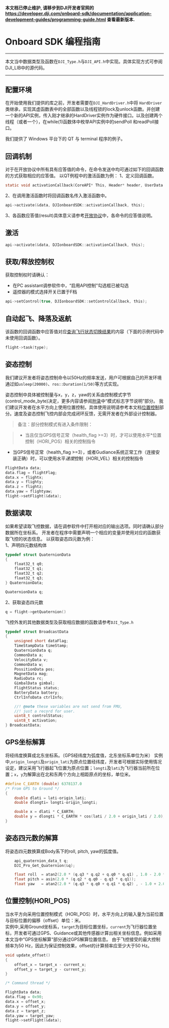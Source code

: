 #### 本文档已停止维护, 请移步到DJI开发者官网的 <https://developer.dji.com/onboard-sdk/documentation/application-development-guides/programming-guide.html> 查看最新版本. 

# Onboard SDK 编程指南
---
本文当中数据类型及函数在`DJI_Type.h`与`DJI_API.h`中实现。具体实现方式可参阅DJI_LIB中的源代码。  

---
## 配置环境

在开始使用我们提供的库之前，开发者需要在`DJI_HardDriver.h`中将 `HardDriver` 类继承，实现其虚函数表中的全部函数以及线程锁的lock及unlock函数。并创建一个新的API实例，传入刚才继承的HardDriver实例作为硬件接口。以及创建两个线程（或者一个），在while(1)函数体中枚举API实例中的sendPoll 和readPoll接口。

我们提供了 Windows 平台下的 QT 与 terminal 程序的例子。

## 回调机制
对于在开放协议中所有具有应答值的命令，在命令发送中均可通过如下的回调函数的方式获取相应的应答值。
以QT例程中的激活函数为例：
1、定义回调函数。

```c
static void activationCallback(CoreAPI* This, Header* header, UserData userData);
```

2、在调用激活函数时将回调函数名传入激活函数中。

```c
api->activate(&data, DJIonboardSDK::activationCallback, this);
```


3、各函数应答值(result)具体意义请参考[开放协议](OPENProtocol_cn.md#命令数据说明)中，各命令的应答值说明。

## 激活

```c
api->activate(&data, DJIonboardSDK::activationCallback, this);
```

## 获取/释放控制权

获取控制权时请确认：  

* 在PC assistant调参软件中，“启用API控制”勾选框已被勾选  
* 遥控器的模式选择开关已置于F档  

```c
api->setControl(true, DJIonboardSDK::setControlCallback, this);
```

## 自动起飞、降落及返航
该函数的回调函数中应答值对应[查询飞行状态切换结果](OPENProtocol_cn.md#命令码-0x02-查询飞行状态切换结果)的内容（下面的示例代码中未使用回调函数）。  

```c
flight->task(type);
```

## 姿态控制

我们建议开发者将姿态控制命令以50Hz的频率发送，用户可根据自己的开发环境通过如`usleep(20000)`、`ros::Duration(1/50)`等方式实现。  

姿态控制中具体被控制量与x，y，z，yaw的关系由控制模式字节(control_mode_byte)决定，更多内容请参阅[附录](Appendix_cn.md#模式标志字节说明)中“模式标志字节说明”部分。
我们建议开发者在水平方向上使用位置控制，具体使用说明请参考本文档[位置控制](#位置控制hori_pos)部分。速度及姿态控制飞控内部会完成闭环反馈，无需开发者在外部设计控制器。    
>备注：部分控制模式有进入条件限制：

>- 当且仅当GPS信号正常（health\_flag >=3）时，才可以使用水平*位置控制（HORI_POS）相关的控制指令
- 当GPS信号正常（health\_flag >=3），或者Gudiance系统正常工作（连接安装正确）时，可以使用水平*速度*控制（HORI_VEL）相关的控制指令


```c
FlightData data;
data.flag = flightFlag;
data.x = flightx;
data.y = flighty;
data.z = flightz;
data.yaw = flightyaw;
flight->setFlight(&data);
```

## 数据读取
如果希望读取飞控数据，请在调参软件中打开相对应的输出选项。同时请确认部分数据所在坐标系。
开发者在程序中需要声明一个相应的变量并使用对应的函数获取飞控的状态信息。
以获取姿态四元数为例：  
1、声明四元数结构体

```c
typedef struct QuaternionData
{
    float32_t q0;
    float32_t q1;
    float32_t q2;
    float32_t q3;
} QuaternionData;

QuaternionData q;
```

2、获取姿态四元数

```c
q = flight->getQuaternion()
```

飞控外发的其他数据类型及获取相应数据的函数请参考`DJI_Type.h`

```c
typedef struct BroadcastData
{
    unsigned short dataFlag;
    TimeStampData timeStamp;
    QuaternionData q;
    CommonData a;
    VelocityData v;
    CommonData w;
    PossitionData pos;
    MagnetData mag;
    RadioData rc;
    GimbalData gimbal;
    FlightStatus status;
    BatteryData battery;
    CtrlInfoData ctrlInfo;

    //! @note these variables are not send from FMU,
    //! just a record for user.
    uint8_t controlStatus;
    uint8_t activation;
} BroadcastData;

```

## GPS坐标解算
将经纬度换算成北东坐标系。（GPS经纬度为弧度值，北东坐标系单位为米）
实例中,`origin_longti`及`origin_lati`为原点位置经纬度，开发者可根据实际使用情况设定，建议采用飞行器起飞位置为原点位置；`longti`及`lati`为飞行器当前所在位置；`x`，`y`为解算出在北和东两个方向上相距原点的坐标，单位米。

~~~c
#define C_EARTH (double) 6378137.0
/* From GPS to Ground */
{
    double dlati = lati-origin_lati;
    double dlongti= longti-origin_longti;

    double x = dlati * C_EARTH;
    double y = dlongti * C_EARTH * cos(lati / 2.0 + origin_lati / 2.0);
}
~~~

## 姿态四元数的解算
将姿态四元数换算成Body系下的roll, pitch, yaw的弧度值。  
~~~c
    api_quaternion_data_t q;
    DJI_Pro_Get_Quaternion(&q);

    float roll  = atan2(2.0 * (q.q3 * q.q2 + q.q0 * q.q1) , 1.0 - 2.0 * (q.q1 * q.q1 + q.q2 * q.q2));
    float pitch = asin(2.0 * (q.q2 * q.q0 - q.q3 * q.q1));
    float yaw   = atan2(2.0 * (q.q3 * q.q0 + q.q1 * q.q2) , - 1.0 + 2.0 * (q.q0 * q.q0 + q.q1 * q.q1));
~~~

## 位置控制(HORI_POS)
当水平方向采用位置控制模式（HORI_POS）时，水平方向上的输入量为当前位置与目标位置的偏移（offset）单位：米。  
实例中,采用Ground坐标系，`target`为目标位置坐标，`current`为飞行器位置坐标，开发者可通过GPS、Guidance或其他传感器计算出相关坐标信息。例如采用本文当中“GPS坐标解算“部分通过GPS解算位置信息。
由于飞控接受的最大控制频率为50 Hz，因此为保证控制效果，offset的计算频率应至少大于50 Hz。
~~~c
void update_offset()
{
    offset_x = target_x - current_x;
    offset_y = target_y - current_y;
}

/* Command thread */

FlightData data;
data.flag = 0x90;
data.x = offset_x;
data.y = offset_y;
data.z = target_z;
data.yaw = target_yaw;
flight->setFlight(&data);

~~~

